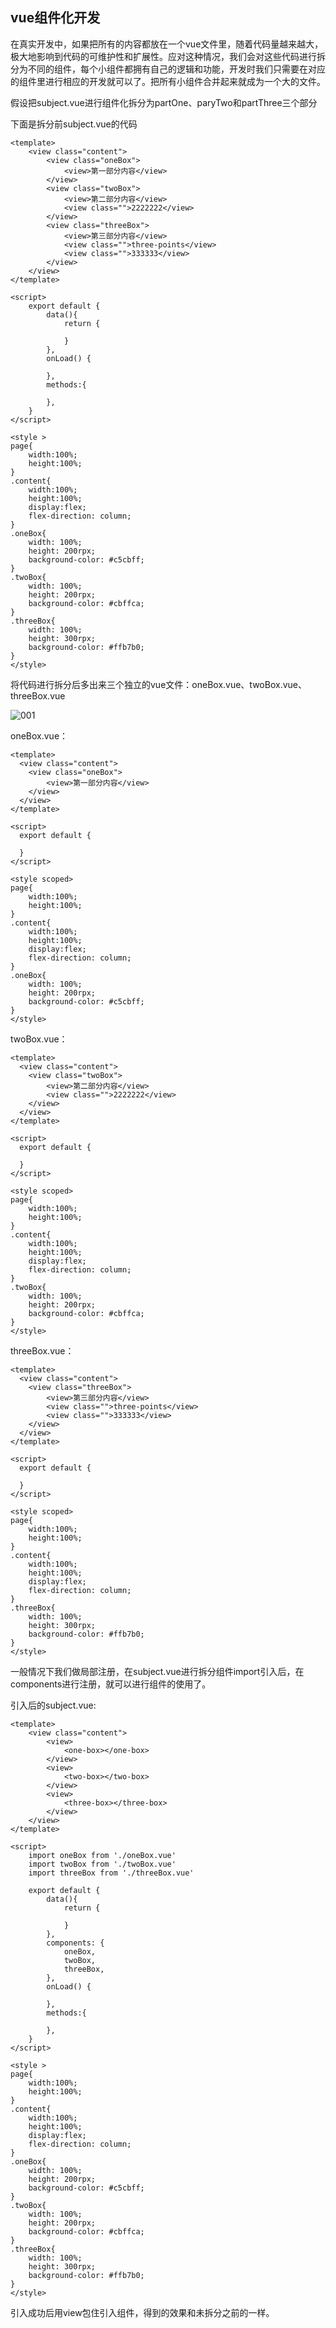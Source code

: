 ## vue组件化开发

​		在真实开发中，如果把所有的内容都放在一个vue文件里，随着代码量越来越大，极大地影响到代码的可维护性和扩展性。应对这种情况，我们会对这些代码进行拆分为不同的组件，每个小组件都拥有自己的逻辑和功能，开发时我们只需要在对应的组件里进行相应的开发就可以了。把所有小组件合并起来就成为一个大的文件。

假设把subject.vue进行组件化拆分为partOne、paryTwo和partThree三个部分

下面是拆分前subject.vue的代码

```vue
<template>
	<view class="content">
		<view class="oneBox">
			<view>第一部分内容</view>
		</view>
		<view class="twoBox">
			<view>第二部分内容</view>
			<view class="">2222222</view>
		</view>
		<view class="threeBox">
			<view>第三部分内容</view>
			<view class="">three-points</view>
			<view class="">333333</view>
		</view>
	</view>
</template>

<script>
	export default {
		data(){
			return {
				
			}
		},
		onLoad() {
			
		},
		methods:{
			
		},
	}
</script>

<style >
page{
	width:100%;
	height:100%;
}
.content{
	width:100%;
	height:100%;
	display:flex;
	flex-direction: column;
}
.oneBox{
	width: 100%;
	height: 200rpx;
	background-color: #c5cbff;
}
.twoBox{
	width: 100%;
	height: 200rpx;
	background-color: #cbffca;
}
.threeBox{
	width: 100%;
	height: 300rpx;
	background-color: #ffb7b0;
}
</style>
```

将代码进行拆分后多出来三个独立的vue文件：oneBox.vue、twoBox.vue、threeBox.vue

![001](image/001.png)

oneBox.vue：

```vue
<template>
  <view class="content">
    <view class="oneBox">
        <view>第一部分内容</view>
    </view>
  </view>
</template>

<script>
  export default {
    
  }
</script>

<style scoped>
page{
	width:100%;
	height:100%;
}
.content{
	width:100%;
	height:100%;
	display:flex;
	flex-direction: column;
}
.oneBox{
	width: 100%;
	height: 200rpx;
	background-color: #c5cbff;
}
</style>
```

twoBox.vue：

```vue
<template>
  <view class="content">
    <view class="twoBox">
        <view>第二部分内容</view>
        <view class="">2222222</view>
    </view>
  </view>
</template>

<script>
  export default {
    
  }
</script>

<style scoped>
page{
	width:100%;
	height:100%;
}
.content{
	width:100%;
	height:100%;
	display:flex;
	flex-direction: column;
}
.twoBox{
	width: 100%;
	height: 200rpx;
	background-color: #cbffca;
}
</style>
```

threeBox.vue：

```vue
<template>
  <view class="content">
    <view class="threeBox">
        <view>第三部分内容</view>
        <view class="">three-points</view>
        <view class="">333333</view>
    </view>
  </view>
</template>

<script>
  export default {
    
  }
</script>

<style scoped>
page{
	width:100%;
	height:100%;
}
.content{
	width:100%;
	height:100%;
	display:flex;
	flex-direction: column;
}
.threeBox{
	width: 100%;
	height: 300rpx;
	background-color: #ffb7b0;
}
</style>
```

一般情况下我们做局部注册，在subject.vue进行拆分组件import引入后，在components进行注册，就可以进行组件的使用了。

引入后的subject.vue:

```vue
<template>
	<view class="content">
		<view>
			<one-box></one-box>
		</view>
		<view>
			<two-box></two-box>
		</view>
		<view>
			<three-box></three-box>
		</view>
	</view>
</template>

<script>
	import oneBox from './oneBox.vue'
	import twoBox from './twoBox.vue'
	import threeBox from './threeBox.vue'
	
	export default {
		data(){
			return {
				
			}
		},
		components: {
			oneBox,
			twoBox,
			threeBox,
		},
		onLoad() {
			
		},
		methods:{
			
		},
	}
</script>

<style >
page{
	width:100%;
	height:100%;
}
.content{
	width:100%;
	height:100%;
	display:flex;
	flex-direction: column;
}
.oneBox{
	width: 100%;
	height: 200rpx;
	background-color: #c5cbff;
}
.twoBox{
	width: 100%;
	height: 200rpx;
	background-color: #cbffca;
}
.threeBox{
	width: 100%;
	height: 300rpx;
	background-color: #ffb7b0;
}
</style>
```

引入成功后用view包住引入组件，得到的效果和未拆分之前的一样。
